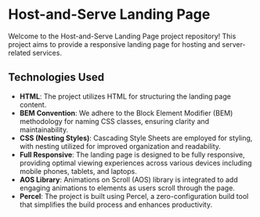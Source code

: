 # Host-and-Serve Landing Page

Welcome to the Host-and-Serve Landing Page project repository! This project aims to provide a
responsive landing page for hosting and server-related services.

## Technologies Used

- **HTML**: The project utilizes HTML for structuring the landing page content.
- **BEM Convention**: We adhere to the Block Element Modifier (BEM) methodology for naming CSS
  classes, ensuring clarity and maintainability.
- **CSS (Nesting Styles)**: Cascading Style Sheets are employed for styling, with nesting utilized
  for improved organization and readability.
- **Full Responsive**: The landing page is designed to be fully responsive, providing optimal
  viewing experiences across various devices including mobile phones, tablets, and laptops.
- **AOS Library**: Animations on Scroll (AOS) library is integrated to add engaging animations to
  elements as users scroll through the page.
- **Percel**: The project is built using Percel, a zero-configuration build tool that simplifies the
  build process and enhances productivity.
